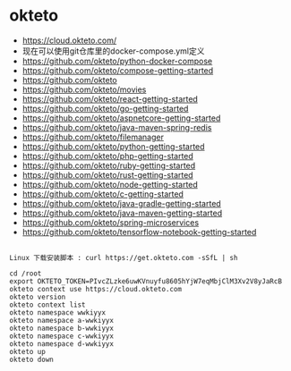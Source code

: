 # okteto

 - https://cloud.okteto.com/
 - 现在可以使用git仓库里的docker-compose.yml定义
 - https://github.com/okteto/python-docker-compose
 - https://github.com/okteto/compose-getting-started
 - https://github.com/okteto
 - https://github.com/okteto/movies
 - https://github.com/okteto/react-getting-started
 - https://github.com/okteto/go-getting-started
 - https://github.com/okteto/aspnetcore-getting-started
 - https://github.com/okteto/java-maven-spring-redis
 - https://github.com/okteto/filemanager
 - https://github.com/okteto/python-getting-started
 - https://github.com/okteto/php-getting-started
 - https://github.com/okteto/ruby-getting-started
 - https://github.com/okteto/rust-getting-started
 - https://github.com/okteto/node-getting-started
 - https://github.com/okteto/c-getting-started
 - https://github.com/okteto/java-gradle-getting-started
 - https://github.com/okteto/java-maven-getting-started
 - https://github.com/okteto/spring-microservices
 - https://github.com/okteto/tensorflow-notebook-getting-started

```

Linux 下载安装脚本 : curl https://get.okteto.com -sSfL | sh

cd /root
export OKTETO_TOKEN=PIvcZLzke6uwKVnuyfu8605hYjW7eqMbjClM3Xv2V8yJaRcB
okteto context use https://cloud.okteto.com
okteto version
okteto context list
okteto namespace wwkiyyx
okteto namespace a-wwkiyyx
okteto namespace b-wwkiyyx
okteto namespace c-wwkiyyx
okteto namespace d-wwkiyyx
okteto up
okteto down

```